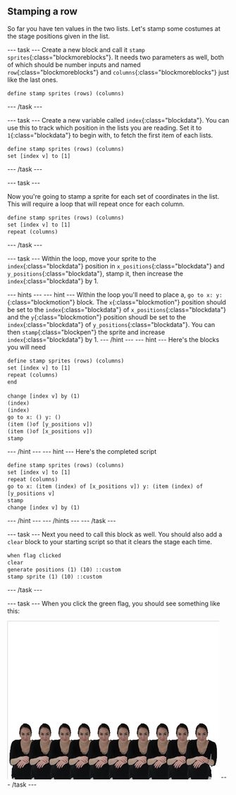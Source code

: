 ## Stamping a row

So far you have ten values in the two lists. Let's stamp some costumes at the stage positions given in the list.

--- task ---
Create a new block and call it `stamp sprites`{:class="blockmoreblocks"}. It needs two parameters as well, both of which should be number inputs and named `row`{:class="blockmoreblocks"} and `columns`{:class="blockmoreblocks"} just like the last ones.

```blocks
define stamp sprites (rows) (columns)
```
--- /task ---

--- task ---
Create a new variable called `index`{:class="blockdata"}. You can use this to track which position in the lists you are reading. Set it to `1`{:class="blockdata"} to begin with, to fetch the first item of each lists.

```blocks
define stamp sprites (rows) (columns)
set [index v] to [1]
```
--- /task ---

--- task ---

Now you're going to stamp a sprite for each set of coordinates in the list. This will require a loop that will repeat once for each column.

```blocks
define stamp sprites (rows) (columns)
set [index v] to [1]
repeat (columns)
```
--- /task ---	

--- task ---
Within the loop, move your sprite to the `index`{:class="blockdata"} position in `x_positions`{:class="blockdata"} and `y_positions`{:class="blockdata"}, stamp it, then increase the `index`{:class="blockdata"} by 1.

--- hints --- --- hint ---
Within the loop you'll need to place a, `go to x: y:`{:class="blockmotion"} block. The `x`{:class="blockmotion"} position should be set to the `index`{:class="blockdata"} of `x_positions`{:class="blockdata"} and the `y`{:class="blockmotion"} position shoudl be set to the `index`{:class="blockdata"} of `y_positions`{:class="blockdata"}. You can then `stamp`{:class="blockpen"} the sprite and increase `index`{:class="blockdata"} by 1.
--- /hint --- --- hint ---
Here's the blocks you will need
```blocks
define stamp sprites (rows) (columns)
set [index v] to [1]
repeat (columns)
end

change [index v] by (1)
(index) 
(index) 
go to x: () y: ()
(item ()of [y_positions v])
(item ()of [x_positions v])
stamp
```
--- /hint --- --- hint ---
Here's the completed script
```blocks
define stamp sprites (rows) (columns)
set [index v] to [1]
repeat (columns)
go to x: (item (index) of [x_positions v]) y: (item (index) of [y_positions v]
stamp
change [index v] by (1)
```
--- /hint --- --- /hints ---
--- /task ---

--- task ---
Next you need to call this block as well. You should also add a `clear` block to your starting script so that it clears the stage each time.

```blocks
when flag clicked
clear
generate positions (1) (10) ::custom
stamp sprite (1) (10) ::custom
```
--- /task ---	

--- task ---
When you click the green flag, you should see something like this:

![stamped sprites](images/stamped_sprites.png)
--- /task ---

